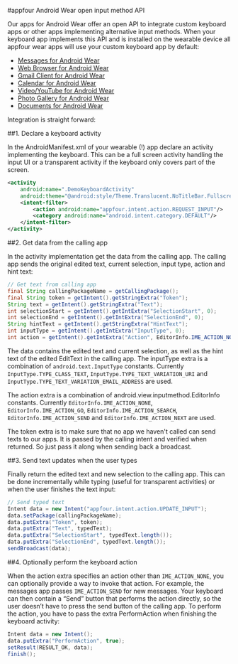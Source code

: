 #appfour Android Wear open input method API

Our apps for Android Wear offer an open API to integrate custom keyboard apps or other apps implementing alternative input methods. When your keyboard app implements this API and is installed on the wearable device all appfour wear apps will use your custom keyboard app by default:

*	[Messages for Android Wear](https://play.google.com/store/apps/details?id=com.appfour.wearmessages)
*	[Web Browser for Android Wear](https://play.google.com/store/apps/details?id=com.appfour.wearbrowser)
*	[Gmail Client for Android Wear](https://play.google.com/store/apps/details?id=com.appfour.wearmail)
*	[Calendar for Android Wear](https://play.google.com/store/apps/details?id=com.appfour.wearcalendar)
*	[Video/YouTube for Android Wear](https://play.google.com/store/apps/details?id=com.appfour.weartube)
*	[Photo Gallery for Android Wear](https://play.google.com/store/apps/details?id=com.appfour.wearphotos)
*	[Documents for Android Wear](https://play.google.com/store/apps/details?id=com.appfour.weardocuments)

Integration is straight forward:

##1. Declare a keyboard activity

In the AndroidManifest.xml of your wearable (!) app declare an activity implementing the keyboard. This can be a full screen activity handling the input UI or a transparent activity if the keyboard only covers part of the screen.

```XML
<activity
    android:name=".DemoKeyboardActivity"
    android:theme="@android:style/Theme.Translucent.NoTitleBar.Fullscreen">
    <intent-filter>
        <action android:name="appfour.intent.action.REQUEST_INPUT"/>
        <category android:name="android.intent.category.DEFAULT"/>
    </intent-filter>
</activity>
```

##2. Get data from the calling app

In the activity implementation get the data from the calling app. The calling app sends the original edited text, current selection, input type, action and hint text: 

```Java
// Get text from calling app
final String callingPackageName = getCallingPackage();
final String token = getIntent().getStringExtra("Token");
String text = getIntent().getStringExtra("Text");
int selectionStart = getIntent().getIntExtra("SelectionStart", 0);
int selectionEnd = getIntent().getIntExtra("SelectionEnd", 0);
String hintText = getIntent().getStringExtra("HintText");
int inputType = getIntent().getIntExtra("InputType", 0);
int action = getIntent().getIntExtra("Action", EditorInfo.IME_ACTION_NONE);
```

The data contains the edited text and current selection, as well as the hint text of the edited EditText in the calling app.
The inputType extra is a combination of `android.text.InputType` constants. Currently `InputType.TYPE_CLASS_TEXT`, `InputType.TYPE_TEXT_VARIATION_URI` and `InputType.TYPE_TEXT_VARIATION_EMAIL_ADDRESS` are used.

The action extra is a combination of android.view.inputmethod.EditorInfo constants. Currently `EditorInfo.IME_ACTION_NONE`, `EditorInfo.IME_ACTION_GO`, `EditorInfo.IME_ACTION_SEARCH`, `EditorInfo.IME_ACTION_SEND` and `EditorInfo.IME_ACTION_NEXT` are used.

The token extra is to make sure that no app we haven't called can send texts to our apps. It is passed by the calling intent and verified when returned. So just pass it along when sending back a broadcast.

##3. Send text updates when the user types

Finally return the edited text and new selection to the calling app. This can be done incrementally while typing (useful for transparent activities) or when the user finishes the text input:

```Java
// Send typed text
Intent data = new Intent("appfour.intent.action.UPDATE_INPUT");
data.setPackage(callingPackageName);
data.putExtra("Token", token);
data.putExtra("Text", typedText);
data.putExtra("SelectionStart", typedText.length());
data.putExtra("SelectionEnd", typedText.length());
sendBroadcast(data);
```

##4. Optionally perform the keyboard action

When the action extra specifies an action other than `IME_ACTION_NONE`, you can optionally provide a way to invoke that action. For example, the messages app passes `IME_ACTION_SEND` for new messages. Your keyboard can then contain a “Send” button that performs the action directly, so the user doesn’t have to press the send button of the calling app. To perform the action, you have to pass the extra PerformAction when finishing the keyboard activity:

```Java
Intent data = new Intent();
data.putExtra("PerformAction", true);
setResult(RESULT_OK, data);
finish();
```


